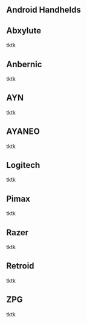 ## Android Handhelds

## Abxylute
tktk
## Anbernic
tktk
## AYN
tktk
## AYANEO
tktk
## Logitech
tktk
## Pimax
tktk
## Razer
tktk
## Retroid
tktk
## ZPG
tktk

